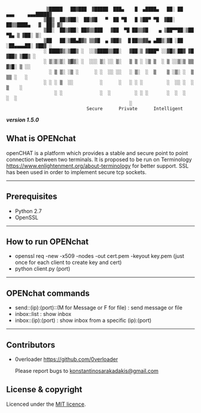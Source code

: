         
```
               ▒█████   ██▓███  ▓█████  ███▄    █  ▄████▄   ██░ ██  ▄▄▄     ▄▄▄█████▓
              ▒██▒  ██▒▓██░  ██▒▓█   ▀  ██ ▀█   █ ▒██▀ ▀█  ▓██░ ██▒▒████▄   ▓  ██▒ ▓▒
              ▒██░  ██▒▓██░ ██▓▒▒███   ▓██  ▀█ ██▒▒▓█    ▄ ▒██▀▀██░▒██  ▀█▄ ▒ ▓██░ ▒░
              ▒██   ██░▒██▄█▓▒ ▒▒▓█  ▄ ▓██▒  ▐▌██▒▒▓▓▄ ▄██▒░▓█ ░██ ░██▄▄▄▄██░ ▓██▓ ░ 
              ░ ████▓▒░▒██▒ ░  ░░▒████▒▒██░   ▓██░▒ ▓███▀ ░░▓█▒░██▓ ▓█   ▓██▒ ▒██▒ ░ 
              ░ ▒░▒░▒░ ▒▓▒░ ░  ░░░ ▒░ ░░ ▒░   ▒ ▒ ░ ░▒ ▒  ░ ▒ ░░▒░▒ ▒▒   ▓▒█░ ▒ ░░   
                ░ ▒ ▒░ ░▒ ░      ░ ░  ░░ ░░   ░ ▒░  ░  ▒    ▒ ░▒░ ░  ▒   ▒▒ ░   ░    
              ░ ░ ░ ▒  ░░          ░      ░   ░ ░ ░         ░  ░░ ░  ░   ▒    ░      
                  ░ ░              ░  ░         ░ ░ ░       ░  ░  ░      ░  ░        
                                              ░ 
                              Secure      Private      Intelligent                                 
```
***version 1.5.0***

What is OPENchat
---

openCHAT is a platform which provides a stable and secure point to point connection between two terminals. It is proposed to be run on Terminology <https://www.enlightenment.org/about-terminology> for better support. SSL has been used in order to implement secure tcp sockets.

---


Prerequisites
---
- Python 2.7
- OpenSSL
---


How to run OPENchat
---
- openssl req -new -x509 -nodes -out cert.pem -keyout key.pem (just once for each client to create key and cert)
- python client.py (port)
---

OPENchat commands
---
- send::(ip):(port)::(M for Message or F for file)  : send message or file
- inbox::list  : show inbox
- inbox::(ip):(port)  : show inbox from a specific (ip):(port)
---

Contributors
---
- 0verloader <https://github.com/0verloader>

  Please report bugs to <konstantinosarakadakis@gmail.com>

License & copyright
---
Licenced under the [MIT licence](LICENSE).
